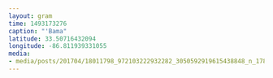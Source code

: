 ```yaml
---
layout: gram
time: 1493173276
caption: "'Bama"
latitude: 33.50716432094
longitude: -86.811939331055
media:
- media/posts/201704/18011798_972103222932282_3050592919615438848_n_17878661554009457.jpg
---
```

